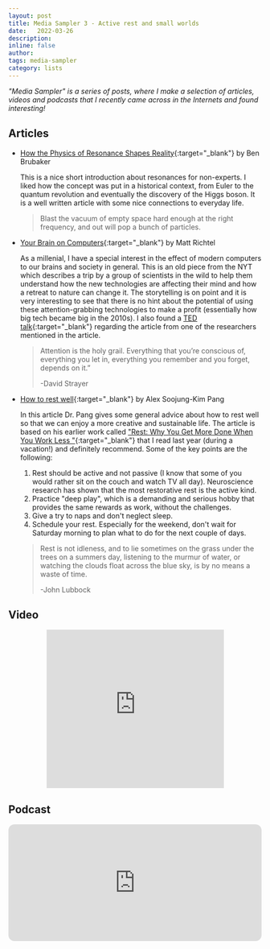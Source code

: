```yaml
---
layout: post
title: Media Sampler 3 - Active rest and small worlds
date:   2022-03-26
description:
inline: false
author:
tags: media-sampler
category: lists
---
```


*"Media Sampler" is a series of posts, where I make a selection of articles, videos and podcasts that I recently came across in the Internets and found interesting!*


## Articles

- [How the Physics of Resonance Shapes Reality](https://www.quantamagazine.org/how-the-physics-of-resonance-shapes-reality-20220126/){:target="\_blank"} by Ben Brubaker

  This is a nice short introduction about resonances for non-experts. I liked how the concept was put in a historical context, from Euler to the quantum revolution and eventually the discovery of the Higgs boson. It is a well written article with some nice connections to everyday life.

  > <i class="fas fa-quote-left"></i> Blast the vacuum of empty space hard enough at the right frequency, and out will pop a bunch of particles.
  >


- [Your Brain on Computers](https://www.nytimes.com/2010/08/16/technology/16brain.html?_r=1&pagewanted=1&utm_source=pocket_mylist){:target="\_blank"} by Matt Richtel

  As a millenial, I have a special interest in the effect of modern computers to our brains and society in general. This is an old piece from the NYT which describes a trip by a group of scientists in the wild to help them understand how the new technologies are affecting their mind and how a retreat to nature can change it. The storytelling is on point and it is very interesting to see that there is no hint about the potential of using these attention-grabbing technologies to make a profit (essentially how big tech became big in the 2010s). I also found a [TED talk](https://www.youtube.com/watch?v=_vRMRBxvtZA){:target="\_blank"} regarding the article from one of the researchers mentioned in the article.


  > <i class="fas fa-quote-left"></i>Attention is the holy grail. Everything that you’re conscious of, everything you let in, everything you remember and you forget, depends on it.”
  >
  >-David Strayer

- [How to rest well](https://psyche.co/guides/how-to-rest-well-and-enjoy-a-more-creative-sustainable-life?utm_source=pocket_mylist){:target="\_blank"} by Alex Soojung-Kim Pang

  In this article Dr. Pang gives some general advice about how to rest well so that we can enjoy a more creative and sustainable life. The article is based on his earlier work called ["Rest: Why You Get More Done When You Work Less "](https://www.goodreads.com/book/show/29502354-rest){:target="\_blank"} that I read last year (during a vacation!) and definitely recommend. Some of the key points are the following:
   1. Rest should be active and not passive (I know that some of you would rather sit on the couch and watch TV all day). Neuroscience research has shown that the most restorative rest is the active kind.
   2. Practice "deep play", which is a demanding and serious hobby that provides the same rewards as work, without the challenges.
   3. Give a try to naps and don't neglect sleep.
   4. Schedule your rest. Especially for the weekend, don't wait for Saturday morning to plan what to do for the next couple of days.

    > <i class="fas fa-quote-left"></i> Rest is not idleness, and to lie sometimes on the grass under the trees on a summers day, listening to the murmur of water, or watching the clouds float across the blue sky, is by no means a waste of time.
    >
    > -John Lubbock


## Video

<center>
<div id='video-container'>
<iframe width="70%"  height="315" src="https://www.youtube.com/embed/5iPH-br_eJQ" title="YouTube video player" frameborder="0" allow="accelerometer; autoplay; clipboard-write; encrypted-media; gyroscope; picture-in-picture" allowfullscreen></iframe>
</div>
</center>

## Podcast

<iframe style="border-radius:12px" src="https://open.spotify.com/embed/episode/6KWT1OSY7esKpxiEMMIMLI?utm_source=generator&theme=0" width="100%" height="232" frameBorder="0" allowfullscreen="" allow="autoplay; clipboard-write; encrypted-media; fullscreen; picture-in-picture"></iframe>
